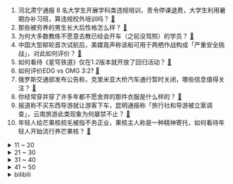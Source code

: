 1. 河北肃宁通报 8 名大学生开展学科类违规培训，责令停课退费，大学生利用暑期办补习班，算违规校外培训吗？ [:link:](https://www.zhihu.com/question/613104425)
2. 那些被穷养的男生长大后性格怎么样？ [:link:](https://www.zhihu.com/question/263676326)
3. 为何大多数教练不愿意去教已经会开车（之前没驾照）的学员？ [:link:](https://www.zhihu.com/question/609771033)
4. 中国大型邮轮首次试航后，美媒竟声称该船可用于两栖作战构成「严重安全挑战」，对此如何评价？ [:link:](https://www.zhihu.com/question/613351277)
5. 如何看待《星穹铁道》仅在1.2版本就开放了回归活动？ [:link:](https://www.zhihu.com/question/612735023)
6. 如何评价EDG vs OMG 3:2? [:link:](https://www.zhihu.com/question/613476155)
7. 俄罗斯交通部发布公告称，克里米亚大桥汽车通行暂时关闭，哪些信息值得关注？ [:link:](https://www.zhihu.com/question/613446977)
8. 你经常穿并穿了许多年都不愿舍弃的那件衣服是什么样的？ [:link:](https://www.zhihu.com/question/315509310)
9. 报道称不买东西导游就让游客下车，昆明通报称「旅行社和导游被立案调查」，云南旅游此类现象为何屡禁不止？ [:link:](https://www.zhihu.com/question/613459360)
10. 年轻人给芒果核梳毛被指不务正业，果核主人称是一种精神寄托，如何看待年轻人开始流行养芒果核？ [:link:](https://www.zhihu.com/question/613267642)
<details>
<summary>11 ~ 20</summary>

11. 《封神第一部》中，纣王对妲己是什么样的感情？他真的爱妲己吗？ [:link:](https://www.zhihu.com/question/612677821)
12. 游戏中的万氪大佬在现实中都是有高薪工作的吗？ [:link:](https://www.zhihu.com/question/431746142)
13. 网传陕西一女干部用法院监督员身份帮放贷丈夫诉讼讨债，安康中院回应 「符合法律规定」，如何看待此事？ [:link:](https://www.zhihu.com/question/613292001)
14. 有没有在某些时刻忽然悟出什么道理? [:link:](https://www.zhihu.com/question/612259305)
15. 新东方进军文旅产业，注资 10 亿，在多地开分公司，万元月薪招导游，面向老年人客群，商业上如何解读？ [:link:](https://www.zhihu.com/question/613446328)
16. 2023年7月22日，LPL季后赛第二轮，EDG 3：2战胜OMG，如何看待本场比赛？ [:link:](https://www.zhihu.com/question/613476230)
17. 猫咪一见你就躺下是什么原因？ [:link:](https://www.zhihu.com/question/389314404)
18. 布林肯表示将听取基辛格的访华见闻，未来或有更多美官员访华，并称美方正巩固中美关系，释放了哪些信号？ [:link:](https://www.zhihu.com/question/613444658)
19. 西安将对 3608 名「回流生」信息逐一甄别，以假手段获取考试资格将取消录取资格，哪些信息值得关注？ [:link:](https://www.zhihu.com/question/613405323)
20. 沈腾《超能一家人》首波口碑出炉，你对该影片有哪些评价？ [:link:](https://www.zhihu.com/question/612255699)
</details>
<details>
<summary>21 ~ 30</summary>

21. 《蜗居》里海藻选择错了吗？ [:link:](https://www.zhihu.com/question/24445144)
22. 去西安旅游有哪些景点推荐? [:link:](https://www.zhihu.com/question/607015404)
23. 2023 年女足世界杯英格兰 1:0 小胜海地，7 月 28 日中国女足对阵海地，如何评价本场比赛？ [:link:](https://www.zhihu.com/question/613419848)
24. 《不完美受害人》第 12 集拍得如何？有哪些值得关注的剧情点？ [:link:](https://www.zhihu.com/question/613460401)
25. 如何评价《封神第一部》？ [:link:](https://www.zhihu.com/question/612987610)
26. 2023 年女足世界杯，日本 5:0 赞比亚，宫泽日向双响，赞比亚全场0射门，如何评价本场比赛？ [:link:](https://www.zhihu.com/question/613419817)
27. 前些年国内各手游大厂为何对立项开放世界游戏充满信心？ [:link:](https://www.zhihu.com/question/612016959)
28. 为什么拳击手出拳看起来很轻？ [:link:](https://www.zhihu.com/question/557737612)
29. 现在还有没感染新冠的吗？你们怎么做到的？ [:link:](https://www.zhihu.com/question/576527176)
30. 国航飞机颠簸事件发生后，「恐飞」成热议话题，调查显示每十个人中有四个「恐飞」，坐飞机前如何自我疏导？ [:link:](https://www.zhihu.com/question/613270891)
</details>
<details>
<summary>31 ~ 40</summary>

31. 2023 LPL 夏季赛OMG VS EDG，如何评价这场比赛？ [:link:](https://www.zhihu.com/question/613448360)
32. 如何评价大鹏执导，黄渤、王一博主演的电影《热烈》？ [:link:](https://www.zhihu.com/question/613244903)
33. 被北大录取女生分享经验时强调「没手机」，你上大学前有手机吗，是否会影响你的学习？ [:link:](https://www.zhihu.com/question/613244656)
34. 姆巴佩落选巴黎季前赛名单，罗马诺：巴黎开始正式考虑出售姆巴佩，你认为姆巴佩会何去何从？ [:link:](https://www.zhihu.com/question/613405754)
35. 普里戈任称要将白俄打造成世界第二军队，同时「瓦格纳实际领导人」时隔近 7 年亮相，哪些信息值得关注？ [:link:](https://www.zhihu.com/question/613229197)
36. 新能源车膜到底怎么选？ [:link:](https://www.zhihu.com/question/612065652)
37. 美国再度以所谓「国家安全担忧」为由向中国发难，此次矛头直指中国自动驾驶汽车供应商，将会产生哪些影响？ [:link:](https://www.zhihu.com/question/613332181)
38. 如何判断自己读研是否真的想搞学术? [:link:](https://www.zhihu.com/question/606676255)
39. 自己一个人出去玩到底有多爽？ [:link:](https://www.zhihu.com/question/608178257)
40. 为什么中国电影不放过《封神榜》？ [:link:](https://www.zhihu.com/question/611662713)
</details>
<details>
<summary>41 ~ 50</summary>

41. 暑期带着孩子去山里露营，需要带好哪些装备？如果过夜，有哪些注意事项？ [:link:](https://www.zhihu.com/question/609232489)
42. BBA 真的就只是买个标吗？ [:link:](https://www.zhihu.com/question/604019461)
43. 暑假期间，可以带孩子找哪些有趣的科学实验一起做一做？ [:link:](https://www.zhihu.com/question/610471037)
44. 第一份实习有多难找？怎么摆脱因「没有实习经验」而被拒绝的恶性循环，迈出实习第一步？ [:link:](https://www.zhihu.com/question/611893769)
45. 西安教育局回应中考「回流生」问题，已成立联合调查组，如何看待「回流生」这一现象对当地教育带来哪些影响？ [:link:](https://www.zhihu.com/question/613167440)
46. 《我的人间烟火》口碑大爆，你对该剧都有哪些评价？ [:link:](https://www.zhihu.com/question/610713305)
47. 如何评价NewJeans的迷你二辑主打曲《Cool With You》及其两版MV？ [:link:](https://www.zhihu.com/question/612446246)
48. 锻炼体能，负重散步是否可以代替跑步？ [:link:](https://www.zhihu.com/question/612289924)
49. 巴萨梦三是如何没落的，tikitaka又是如何被破解的？ [:link:](https://www.zhihu.com/question/283701981)
50. 开学军训真的不想被晒黑，有哪些防水防汗的高倍防晒推荐？ [:link:](https://www.zhihu.com/question/611532688)
</details><details>
<summary>bilibili</summary>

</details>